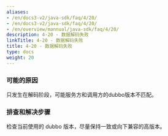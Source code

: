 ```yaml
---
aliases:
- /en/docs3-v2/java-sdk/faq/4/20/
- /en/docs3-v2/java-sdk/faq/4/20/
- /en/overview/mannual/java-sdk/faq/4/20/
description: 4-20 - 数据解码失败
linkTitle: 4-20 - 数据解码失败
title: 4-20 - 数据解码失败
type: docs
weight: 20
---
```







### 可能的原因

只发生在解码阶段，可能服务方和调用方的dubbo版本不匹配。

### 排查和解决步骤

检查当前使用的 dubbo 版本，尽量保持一致或向下兼容的高版本。
